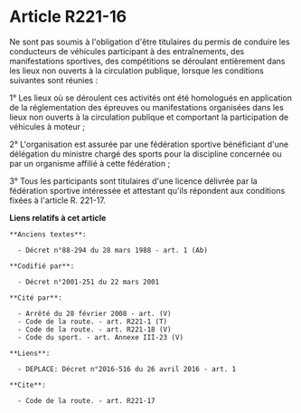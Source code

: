 # Article R221-16

Ne sont pas soumis à l'obligation d'être titulaires du permis de conduire les conducteurs de véhicules participant à des
entraînements, des manifestations sportives, des compétitions se déroulant entièrement dans les lieux non ouverts à la
circulation publique, lorsque les conditions suivantes sont réunies :

1° Les lieux où se déroulent ces activités ont été homologués en application de la réglementation des épreuves ou
manifestations organisées dans les lieux non ouverts à la circulation publique et comportant la participation de véhicules à
moteur ;

2° L'organisation est assurée par une fédération sportive bénéficiant d'une délégation du ministre chargé des sports pour la
discipline concernée ou par un organisme affilié à cette fédération ;

3° Tous les participants sont titulaires d'une licence délivrée par la fédération sportive intéressée et attestant qu'ils
répondent aux conditions fixées à l'article R. 221-17.

**Liens relatifs à cet article**

	**Anciens textes**:

	  - Décret n°88-294 du 28 mars 1988 - art. 1 (Ab)

	**Codifié par**:

	  - Décret n°2001-251 du 22 mars 2001

	**Cité par**:

	  - Arrêté du 28 février 2008 - art. (V)
	  - Code de la route. - art. R221-1 (T)
	  - Code de la route. - art. R221-18 (V)
	  - Code du sport. - art. Annexe III-23 (V)

	**Liens**:

	  - DEPLACE: Décret n°2016-516 du 26 avril 2016 - art. 1

	**Cite**:

	  - Code de la route. - art. R221-17
